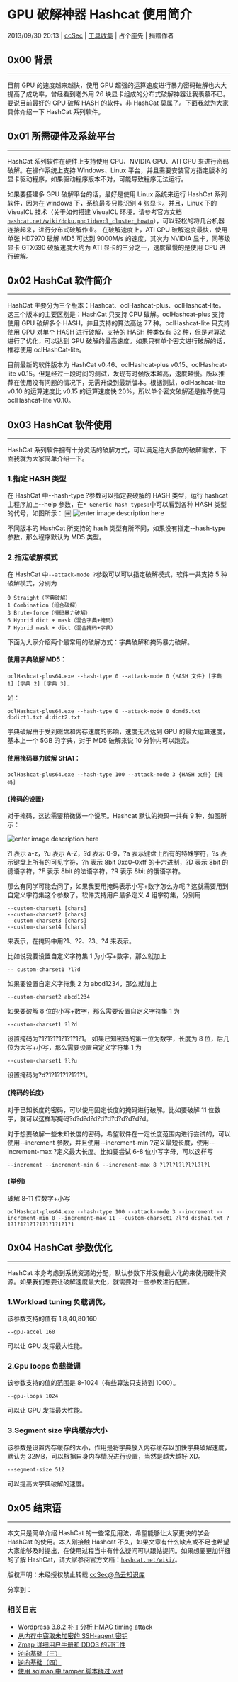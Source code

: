 # GPU 破解神器 Hashcat 使用简介

2013/09/30 20:13 | [ccSec](http://drops.wooyun.org/author/ccSec "由 ccSec 发布") | [工具收集](http://drops.wooyun.org/category/tools "查看 工具收集 中的全部文章") | 占个座先 | 捐赠作者

## 0x00 背景

* * *

目前 GPU 的速度越来越快，使用 GPU 超强的运算速度进行暴力密码破解也大大提高了成功率，曾经看到老外用 26 块显卡组成的分布式破解神器让我羡慕不已。要说目前最好的 GPU 破解 HASH 的软件，非 HashCat 莫属了。下面我就为大家具体介绍一下 HashCat 系列软件。

## 0x01 所需硬件及系统平台

* * *

HashCat 系列软件在硬件上支持使用 CPU、NVIDIA GPU、ATI GPU 来进行密码破解。在操作系统上支持 Windows、Linux 平台，并且需要安装官方指定版本的显卡驱动程序，如果驱动程序版本不对，可能导致程序无法运行。

如果要搭建多 GPU 破解平台的话，最好是使用 Linux 系统来运行 HashCat 系列软件，因为在 windows 下，系统最多只能识别 4 张显卡。并且，Linux 下的 VisualCL 技术（关于如何搭建 VisualCL 环境，请参考官方文档[`hashcat.net/wiki/doku.php?id=vcl_cluster_howto`](http://hashcat.net/wiki/doku.php?id=vcl_cluster_howto)），可以轻松的将几台机器连接起来，进行分布式破解作业。 在破解速度上，ATI GPU 破解速度最快，使用单张 HD7970 破解 MD5 可达到 9000M/s 的速度，其次为 NVIDIA 显卡，同等级显卡 GTX690 破解速度大约为 ATI 显卡的三分之一，速度最慢的是使用 CPU 进行破解。

## 0x02 HashCat 软件简介

* * *

HashCat 主要分为三个版本：Hashcat、oclHashcat-plus、oclHashcat-lite。这三个版本的主要区别是：HashCat 只支持 CPU 破解。oclHashcat-plus 支持使用 GPU 破解多个 HASH，并且支持的算法高达 77 种。oclHashcat-lite 只支持使用 GPU 对单个 HASH 进行破解，支持的 HASH 种类仅有 32 种，但是对算法进行了优化，可以达到 GPU 破解的最高速度。如果只有单个密文进行破解的话，推荐使用 oclHashCat-lite。

目前最新的软件版本为 HashCat v0.46、oclHashcat-plus v0.15、oclHashcat-lite v0.15。但是经过一段时间的测试，发现有时候版本越高，速度越慢。所以推荐在使用没有问题的情况下，无需升级到最新版本。根据测试，oclHashcat-lite v0.10 的运算速度比 v0.15 的运算速度快 20%，所以单个密文破解还是推荐使用 oclHashcat-lite v0.10。

## 0x03 HashCat 软件使用

* * *

HashCat 系列软件拥有十分灵活的破解方式，可以满足绝大多数的破解需求，下面我就为大家简单介绍一下。

### 1.指定 HASH 类型

在 HashCat 中--hash-type ?参数可以指定要破解的 HASH 类型，运行 hashcat 主程序加上--help 参数，在`* Generic hash types:`中可以看到各种 HASH 类型的代号，如图所示： ￼ ![enter image description here](img/img1_u25_png.jpg)

不同版本的 HashCat 所支持的 hash 类型有所不同，如果没有指定--hash-type 参数，那么程序默认为 MD5 类型。

### 2.指定破解模式

在 HashCat 中`--attack-mode ?`参数可以可以指定破解模式，软件一共支持 5 种破解模式，分别为

```
0 Straight（字典破解）
1 Combination（组合破解）
3 Brute-force（掩码暴力破解）
6 Hybrid dict + mask（混合字典+掩码）
7 Hybrid mask + dict（混合掩码+字典） 
```

下面为大家介绍两个最常用的破解方式：字典破解和掩码暴力破解。

#### 使用字典破解 MD5：

```
oclHashcat-plus64.exe --hash-type 0 --attack-mode 0 {HASH 文件} [字典 1] [字典 2] [字典 3]… 
```

如：

```
oclHashcat-plus64.exe --hash-type 0 --attack-mode 0 d:md5.txt d:dict1.txt d:dict2.txt 
```

字典破解由于受到磁盘和内存速度的影响，速度无法达到 GPU 的最大运算速度，基本上一个 5GB 的字典，对于 MD5 破解来说 10 分钟内可以跑完。

#### 使用掩码暴力破解 SHA1：

```
oclHashcat-plus64.exe --hash-type 100 --attack-mode 3 {HASH 文件} [掩码] 
```

#### {掩码的设置}

对于掩码，这边需要稍微做一个说明。Hashcat 默认的掩码一共有 9 种，如图所示：

![enter image description here](img/img2_u120_png.jpg)

?l 表示 a-z，?u 表示 A-Z，?d 表示 0-9，?a 表示键盘上所有的特殊字符，?s 表示键盘上所有的可见字符，?h 表示 8bit 0xc0-0xff 的十六进制，?D 表示 8bit 的德语字符，?F 表示 8bit 的法语字符，?R 表示 8bit 的俄语字符。

那么有同学可能会问了，如果我要用掩码表示小写+数字怎么办呢？这就需要用到自定义字符集这个参数了。软件支持用户最多定义 4 组字符集，分别用

```
--custom-charset1 [chars]
--custom-charset2 [chars]
--custom-charset3 [chars]
--custom-charset4 [chars] 
```

来表示，在掩码中用?1、?2、?3、?4 来表示。

比如说我要设置自定义字符集 1 为小写+数字，那么就加上

```
-- custom-charset1 ?l?d 
```

如果要设置自定义字符集 2 为 abcd1234，那么就加上

```
--custom-charset2 abcd1234 
```

如果要破解 8 位的小写+数字，那么需要设置自定义字符集 1 为

```
--custom-charset1 ?l?d 
```

设置掩码为?1?1?1?1?1?1?1?1。 如果已知密码的第一位为数字，长度为 8 位，后几位为大写+小写，那么需要设置自定义字符集 1 为

```
--custom-charset1 ?l?u 
```

设置掩码为?d?1?1?1?1?1?1?1。

#### {掩码的长度}

对于已知长度的密码，可以使用固定长度的掩码进行破解。比如要破解 11 位数字，就可以这样写掩码?d?d?d?d?d?d?d?d?d?d?d。

对于想要破解一些未知长度的密码，希望软件在一定长度范围内进行尝试的，可以使用--increment 参数，并且使用--increment-min ?定义最短长度，使用--increment-max ?定义最大长度。比如要尝试 6-8 位小写字母，可以这样写

```
--increment --increment-min 6 --increment-max 8 ?l?l?l?l?l?l?l?l 
```

#### {举例}

破解 8-11 位数字+小写

```
oclHashcat-plus64.exe --hash-type 100 --attack-mode 3 --increment --increment-min 8 --increment-max 11 --custom-charset1 ?l?d d:sha1.txt ?1?1?1?1?1?1?1?1?1?1?1 
```

## 0x04 HashCat 参数优化

* * *

HashCat 本身考虑到系统资源的分配，默认参数下并没有最大化的来使用硬件资源。如果我们想要让破解速度最大化，就需要对一些参数进行配置。

### 1.Workload tuning 负载调优。

该参数支持的值有 1,8,40,80,160

```
--gpu-accel 160 
```

可以让 GPU 发挥最大性能。

### 2.Gpu loops 负载微调

该参数支持的值的范围是 8-1024（有些算法只支持到 1000）。

```
--gpu-loops 1024 
```

可以让 GPU 发挥最大性能。

### 3.Segment size 字典缓存大小

该参数是设置内存缓存的大小，作用是将字典放入内存缓存以加快字典破解速度，默认为 32MB，可以根据自身内存情况进行设置，当然是越大越好 XD。

```
--segment-size 512 
```

可以提高大字典破解的速度。

## 0x05 结束语

* * *

本文只是简单介绍 HashCat 的一些常见用法，希望能够让大家更快的学会 HashCat 的使用。本人刚接触 Hashcat 不久，如果文章有什么缺点或不足也希望大家能够及时提出，在使用过程当中有什么疑问可以跟帖提问。如果想要更加详细的了解 HashCat，请大家参阅官方文档：[`hashcat.net/wiki/`](http://hashcat.net/wiki/)。

版权声明：未经授权禁止转载 [ccSec](http://drops.wooyun.org/author/ccSec "由 ccSec 发布")@[乌云知识库](http://drops.wooyun.org)

分享到：

### 相关日志

*   [Wordpress 3.8.2 补丁分析 HMAC timing attack](http://drops.wooyun.org/papers/1404)
*   [从内存中窃取未加密的 SSH-agent 密钥](http://drops.wooyun.org/tips/2719)
*   [Zmap 详细用户手册和 DDOS 的可行性](http://drops.wooyun.org/tools/515)
*   [逆向基础（三）](http://drops.wooyun.org/tips/1963)
*   [逆向基础（四）](http://drops.wooyun.org/tips/2046)
*   [使用 sqlmap 中 tamper 脚本绕过 waf](http://drops.wooyun.org/tools/4760)